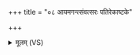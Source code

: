 +++
title = "०८ आयमगन्त्संवत्सरः पतिरेकाष्टके"

+++
<details><summary>मूलम् (VS)</summary>

आयम॑गन्त्संवत्स॒रः पति॑रेकाष्टके॒ तव॑।  
सा न॒ आयु॑ष्मतीं प्र॒जां रा॒यस्पोषे॑ण॒ सं सृ॑ज ॥
</details>